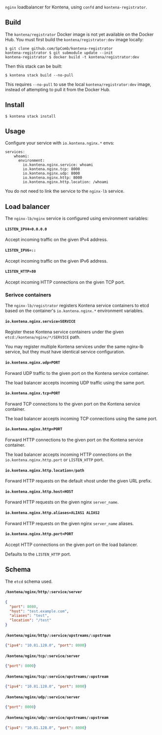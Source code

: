 `nginx` loadbalancer for Kontena, using `confd` and `kontena-registrator`.

## Build

The `kontena/registrator` Docker image is not yet available on the Docker Hub.
You must first build the `kontena/registrator:dev` image locally:

    $ git clone github.com/SpComb/kontena-registrator
    kontena-registrator $ git submodule update --init
    kontena-registrator $ docker build -t kontena/registrator:dev

Then this stack can be built:

    $ kontena stack build --no-pull

This requires `--no-pull` to use the local `kontena/registrator:dev` image, instead of attempting to pull it from the Docker Hub.

## Install

    $ kontena stack install

## Usage

Configure your service with `io.kontena.nginx.*` envs:

```
services:
    whoami:
      environment:
        io.kontena.nginx.service: whoami
        io.kontena.nginx.tcp: 8000
        io.kontena.nginx.udp: 8000
        io.kontena.nginx.http: 8000
        io.kontena.nginx.http.location: /whoami
```

You do not need to link the service to the `nginx-lb` service.

## Load balancer

The `nginx-lb/nginx` service is configured using environment variables:

#### `LISTEN_IPV4=0.0.0.0`

Accept incoming traffic on the given IPv4 address.

#### `LISTEN_IPV6=::`

Accept incoming traffic on the given IPv6 address.

#### `LISTEN_HTTP=80`

Accept incoming HTTP connections on the given TCP port.

### Serivce containers

The `nginx-lb/registrator` registers Kontena service containers to etcd based on the container's `io.kontena.nginx.*` environment variables.

#### `io.kontena.nginx.service=SERVICE`

Register these Kontena service containers under the given `etcd:/kontena/nginx/*/SERVICE` path.

You may register multiple Kontena services under the same nginx-lb service, but they must have identical service configuration.

#### `io.kontena.nginx.udp=PORT`

Forward UDP traffic to the given port on the Kontena service container.

The load balancer accepts incoming UDP traffic using the same port.

#### `io.kontena.nginx.tcp=PORT`

Forward TCP connections to the given port on the Kontena service container.

The load balancer accepts incoming TCP connections using the same port.

#### `io.kontena.nginx.http=PORT`

Forward HTTP connections to the given port on the Kontena service container.

The load balancer accepts incoming HTTP connections on the `io.kontena.nginx.http.port` or `LISTEN_HTTP` port.

#### `io.kontena.nginx.http.location=/path`

Forward HTTP requests on the default vhost under the given URL prefix.

#### `io.kontena.nginx.http.host=HOST`

Forward HTTP requests on the given nginx `server_name`.

#### `io.kontena.nginx.http.aliases=ALIAS1 ALIAS2`

Forward HTTP requests on the given nginx `server_name` aliases.

#### `io.kontena.nginx.http.port=PORT`

Accept HTTP connections on the given port on the load balancer.

Defaults to the `LISTEN_HTTP` port.

## Schema

The `etcd` schema used.

#### `/kontena/nginx/http/:service/server`

```json
{
  "port": 8080,
  "host": "test.example.com",
  "aliases": "test",
  "location": "/test"
}
```

#### `/kontena/nginx/http/:service/upstreams/:upstream`

```json
{"ipv4": "10.81.128.0", "port": 8000}
```

#### `/kontena/nginx/tcp/:service/server`

```json
{"port": 8000}
```

#### `/kontena/nginx/tcp/:service/upstreams/:upstream`

```json
{"ipv4": "10.81.128.0", "port": 8000}
```

#### `/kontena/nginx/udp/:service/server`

```json
{"port": 8000}
```

#### `/kontena/nginx/udp/:service/upstreams/:upstream`

```json
{"ipv4": "10.81.128.0", "port": 8000}
```
